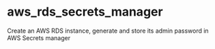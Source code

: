 # aws_rds_secrets_manager
Create an AWS RDS instance, generate and store its admin password in AWS Secrets manager
